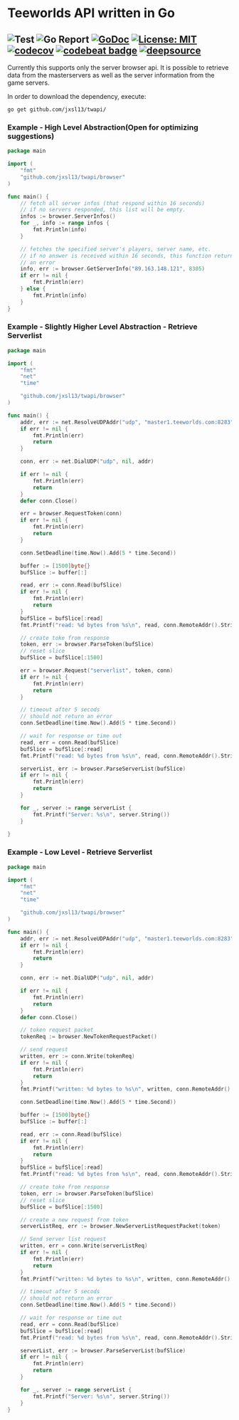 # Teeworlds API written in Go 

## ![Test](https://github.com/jxsl13/twapi/workflows/Test/badge.svg) ![Go Report](https://goreportcard.com/badge/github.com/jxsl13/twapi) [![GoDoc](https://godoc.org/github.com/jxsl13/twapi?status.svg)](https://godoc.org/github.com/jxsl13/twapi) [![License: MIT](https://img.shields.io/badge/License-MIT-blue.svg)](https://opensource.org/licenses/MIT) [![codecov](https://codecov.io/gh/jxsl13/twapi/branch/master/graph/badge.svg)](https://codecov.io/gh/jxsl13/twapi) [![codebeat badge](https://codebeat.co/badges/4b5339f2-93d6-4242-96a6-0372e66a7aaf)](https://codebeat.co/projects/github-com-jxsl13-twapi-master) [![deepsource](https://static.deepsource.io/deepsource-badge-light.svg)](https://deepsource.io/gh/jxsl13/twapi/)

Currently this supports only the server browser api.
It is possible to retrieve data from the masterservers as well as the server information from the game servers.

In order to download the dependency, execute:

```shell
go get github.com/jxsl13/twapi/
```

### Example - High Level Abstraction(Open for optimizing suggestions)

```Go
package main

import (
    "fmt"
    "github.com/jxsl13/twapi/browser"
)

func main() {
    // fetch all server infos (that respond within 16 seconds)
    // if no servers responded, this list will be empty.
    infos := browser.ServerInfos()
    for _, info := range infos {
        fmt.Println(info)
    }

    // fetches the specified server's players, server name, etc.
    // if no answer is received within 16 seconds, this function returns
    // an error
    info, err := browser.GetServerInfo("89.163.148.121", 8305)
    if err != nil {
        fmt.Println(err)
    } else {
        fmt.Println(info)
    }
}
```

### Example - Slightly Higher Level Abstraction - Retrieve Serverlist

```Go
package main

import (
    "fmt"
    "net"
    "time"

    "github.com/jxsl13/twapi/browser"
)

func main() {
    addr, err := net.ResolveUDPAddr("udp", "master1.teeworlds.com:8283")
    if err != nil {
        fmt.Println(err)
        return
    }

    conn, err := net.DialUDP("udp", nil, addr)

    if err != nil {
        fmt.Println(err)
        return
    }
    defer conn.Close()

    err = browser.RequestToken(conn)
    if err != nil {
        fmt.Println(err)
        return
    }

    conn.SetDeadline(time.Now().Add(5 * time.Second))

    buffer := [1500]byte{}
    bufSlice := buffer[:]

    read, err := conn.Read(bufSlice)
    if err != nil {
        fmt.Println(err)
        return
    }
    bufSlice = bufSlice[:read]
    fmt.Printf("read: %d bytes from %s\n", read, conn.RemoteAddr().String())

    // create toke from response
    token, err := browser.ParseToken(bufSlice)
    // reset slice
    bufSlice = bufSlice[:1500]

    err = browser.Request("serverlist", token, conn)
    if err != nil {
        fmt.Println(err)
        return
    }

    // timeout after 5 secods
    // should not return an error
    conn.SetDeadline(time.Now().Add(5 * time.Second))

    // wait for response or time out
    read, err = conn.Read(bufSlice)
    bufSlice = bufSlice[:read]
    fmt.Printf("read: %d bytes from %s\n", read, conn.RemoteAddr().String())

    serverList, err := browser.ParseServerList(bufSlice)
    if err != nil {
        fmt.Println(err)
        return
    }

    for _, server := range serverList {
        fmt.Printf("Server: %s\n", server.String())
    }

}

```

### Example - Low Level - Retrieve Serverlist

```Go
package main

import (
    "fmt"
    "net"
    "time"

    "github.com/jxsl13/twapi/browser"
)

func main() {
    addr, err := net.ResolveUDPAddr("udp", "master1.teeworlds.com:8283")
    if err != nil {
        fmt.Println(err)
        return
    }

    conn, err := net.DialUDP("udp", nil, addr)

    if err != nil {
        fmt.Println(err)
        return
    }
    defer conn.Close()

    // token request packet
    tokenReq := browser.NewTokenRequestPacket()

    // send request
    written, err := conn.Write(tokenReq)
    if err != nil {
        fmt.Println(err)
        return
    }
    fmt.Printf("written: %d bytes to %s\n", written, conn.RemoteAddr().String())

    conn.SetDeadline(time.Now().Add(5 * time.Second))

    buffer := [1500]byte{}
    bufSlice := buffer[:]

    read, err := conn.Read(bufSlice)
    if err != nil {
        fmt.Println(err)
        return
    }
    bufSlice = bufSlice[:read]
    fmt.Printf("read: %d bytes from %s\n", read, conn.RemoteAddr().String())

    // create toke from response
    token, err := browser.ParseToken(bufSlice)
    // reset slice
    bufSlice = bufSlice[:1500]

    // create a new request from token
    serverListReq, err := browser.NewServerListRequestPacket(token)

    // Send server list request
    written, err = conn.Write(serverListReq)
    if err != nil {
        fmt.Println(err)
        return
    }
    fmt.Printf("written: %d bytes to %s\n", written, conn.RemoteAddr().String())

    // timeout after 5 secods
    // should not return an error
    conn.SetDeadline(time.Now().Add(5 * time.Second))

    // wait for response or time out
    read, err = conn.Read(bufSlice)
    bufSlice = bufSlice[:read]
    fmt.Printf("read: %d bytes from %s\n", read, conn.RemoteAddr().String())

    serverList, err := browser.ParseServerList(bufSlice)
    if err != nil {
        fmt.Println(err)
        return
    }

    for _, server := range serverList {
        fmt.Printf("Server: %s\n", server.String())
    }
}
```
